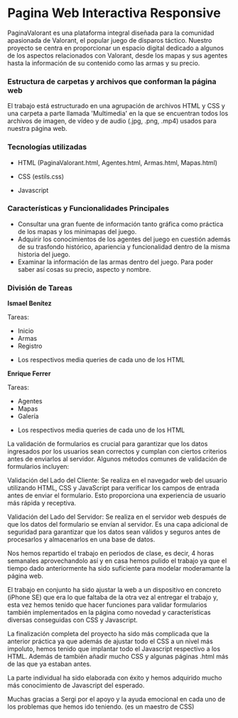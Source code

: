 # Pagina Web Interactiva Responsive

PaginaValorant es una plataforma integral diseñada para la comunidad apasionada de Valorant, el popular juego de disparos táctico. Nuestro proyecto se centra en proporcionar un espacio digital dedicado a algunos de los aspectos relacionados con Valorant, desde los mapas y sus agentes hasta la información de su contenido como las armas y su precio.

### Estructura de carpetas y archivos que conforman la página web

El trabajo está estructurado en una agrupación de archivos HTML y CSS y una carpeta a parte llamada 'Multimedia' en la que se encuentran todos los archivos de imagen, de vídeo y de audio (.jpg, .png, .mp4) usados para nuestra página web.

### Tecnologías utilizadas

- HTML (PaginaValorant.html, Agentes.html, Armas.html, Mapas.html)

- CSS (estils.css)

- Javascript

### Características y Funcionalidades Principales

- Consultar una gran fuente de información tanto gráfica como práctica de los mapas y los minimapas del juego.
- Adquirir los conocimientos de los agentes del juego en cuestión además de su trasfondo histórico, apariencia y funcionalidad dentro de la misma historia del juego.
- Examinar la información de las armas dentro del juego. Para poder saber así cosas su precio, aspecto y nombre.

### División de Tareas

**Ismael Benítez**

Tareas:
- Inicio 
- Armas 
- Registro

+ Los respectivos media queries de cada uno de los HTML


**Enrique Ferrer**

Tareas:
- Agentes 
- Mapas
- Galería

+ Los respectivos media queries de cada uno de los HTML

La validación de formularios es crucial para garantizar que los datos ingresados por los usuarios sean correctos y cumplan con ciertos criterios antes de enviarlos al servidor. Algunos métodos comunes de validación de formularios incluyen:

Validación del Lado del Cliente: Se realiza en el navegador web del usuario utilizando HTML, CSS y JavaScript para verificar los campos de entrada antes de enviar el formulario. Esto proporciona una experiencia de usuario más rápida y receptiva.

Validación del Lado del Servidor: Se realiza en el servidor web después de que los datos del formulario se envían al servidor. Es una capa adicional de seguridad para garantizar que los datos sean válidos y seguros antes de procesarlos y almacenarlos en una base de datos.

Nos hemos repartido el trabajo en periodos de clase, es decir, 4 horas semanales aprovechandolo así y en casa hemos pulido el trabajo ya que el tiempo dado anteriormente ha sido suficiente para modelar moderamante la página web.


El trabajo en conjunto ha sido ajustar la web a un dispositivo en concreto (iPhone SE) que era lo que faltaba de la otra vez al entregar el trabajo y, esta vez hemos tenido que hacer funciones para validar formularios también implementados en la página como novedad y características diversas conseguidas con CSS y Javascript.

La finalización completa del proyecto ha sido más complicada que la anterior práctica ya que además de ajustar todo el CSS a un nivel más impoluto, hemos tenido que implantar todo el Javascript respectivo a los HTML. Además de también añadir mucho CSS y algunas páginas .html más de las que ya estaban antes.

La parte individual ha sido elaborada con éxito y hemos adquirido mucho más conocimiento de Javascript del esperado.

Muchas gracias a Sergi por el apoyo y la ayuda emocional en cada uno de los problemas que hemos ido teniendo. (es un maestro de CSS)
